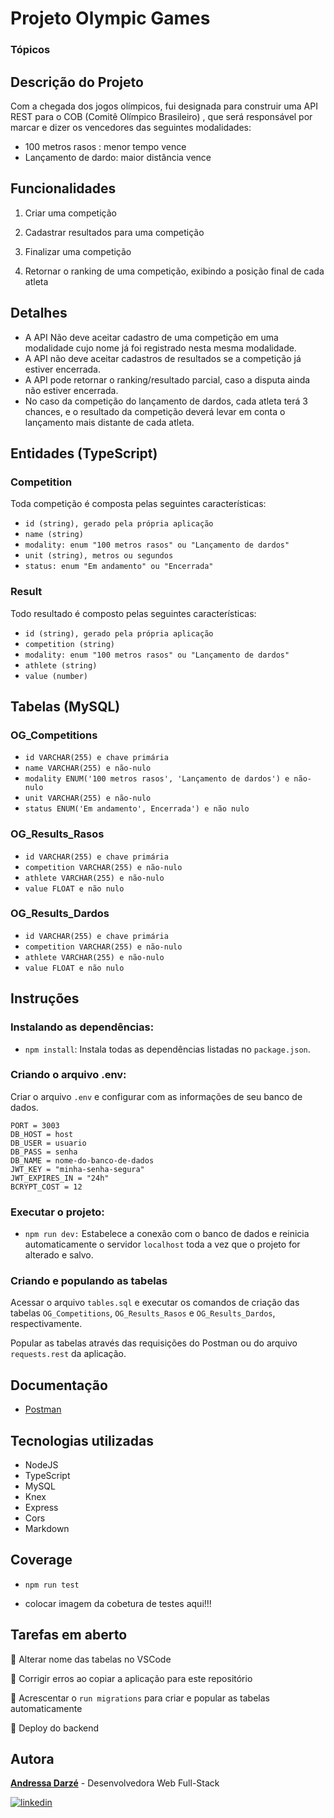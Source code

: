 # Projeto Olympic Games

### Tópicos

## Descrição do Projeto
Com a chegada dos jogos olímpicos, fui designada para construir uma API REST para o COB (Comitê Olímpico Brasileiro)
, que será responsável por marcar e dizer os vencedores das seguintes modalidades:
  - 100 metros rasos : menor tempo vence
  - Lançamento de dardo: maior distância vence
  
## Funcionalidades

1. Criar uma competição

2. Cadastrar resultados para uma competição

3. Finalizar uma competição

4. Retornar o ranking de uma competição, exibindo a posição final de cada atleta

## Detalhes
- A API Não deve aceitar cadastro de uma competição em uma modalidade cujo nome já foi registrado nesta mesma modalidade.
- A API não deve aceitar cadastros de resultados se a competição já estiver encerrada.
- A API pode retornar o ranking/resultado parcial, caso a disputa ainda não estiver encerrada.
- No caso da competição do lançamento de dardos, cada atleta terá 3 chances, e o resultado da competição deverá levar em conta o lançamento mais distante de cada atleta.
  
## Entidades (TypeScript)

### Competition
Toda competição é composta pelas seguintes características:
   - `id (string), gerado pela própria aplicação`
   - `name (string)`
   - `modality: enum "100 metros rasos" ou "Lançamento de dardos"`
   - `unit (string), metros ou segundos`
   - `status: enum "Em andamento" ou "Encerrada"`
    
### Result
Todo resultado é composto pelas seguintes características:
   - `id (string), gerado pela própria aplicação`
   - `competition (string)`
   - `modality: enum "100 metros rasos" ou "Lançamento de dardos"`
   - `athlete (string)`
   - `value (number)`
   
## Tabelas (MySQL)

### OG_Competitions

-   `id VARCHAR(255) e chave primária`
-   `name VARCHAR(255) e não-nulo`
-   `modality ENUM('100 metros rasos', 'Lançamento de dardos') e não-nulo`
-   `unit VARCHAR(255) e não-nulo`
-   `status ENUM('Em andamento', Encerrada') e não nulo`


### OG_Results_Rasos

-   `id VARCHAR(255) e chave primária`
-   `competition VARCHAR(255) e não-nulo`
-   `athlete VARCHAR(255) e não-nulo`
-   `value FLOAT e não nulo`

### OG_Results_Dardos

-   `id VARCHAR(255) e chave primária`
-   `competition VARCHAR(255) e não-nulo`
-   `athlete VARCHAR(255) e não-nulo`
-   `value FLOAT e não nulo`

## Instruções

### Instalando as dependências:
-   `npm install`:
    Instala todas as dependências listadas no `package.json`.

### Criando o arquivo .env:

Criar o arquivo `.env` e configurar com as informações de seu banco de dados.

```
PORT = 3003
DB_HOST = host
DB_USER = usuario
DB_PASS = senha
DB_NAME = nome-do-banco-de-dados
JWT_KEY = "minha-senha-segura"
JWT_EXPIRES_IN = "24h"
BCRYPT_COST = 12
```

### Executar o projeto:

-   `npm run dev:`
Estabelece a conexão com o banco de dados e reinicia automaticamente o servidor `localhost` toda a vez que o projeto for alterado e salvo.

### Criando e populando as tabelas

Acessar o arquivo `tables.sql` e executar os comandos de criação das tabelas `OG_Competitions`, `OG_Results_Rasos` e `OG_Results_Dardos`, respectivamente.

Popular as tabelas através das requisições do Postman ou do arquivo `requests.rest` da aplicação.

## Documentação
- [Postman](https://documenter.getpostman.com/view/21556158/2s8YYEMPaK)

## Tecnologias utilizadas
  -   NodeJS
  -   TypeScript
  -   MySQL
  -   Knex
  -   Express
  -   Cors
  -   Markdown


## Coverage
- `npm run test`

- colocar imagem da cobetura de testes aqui!!!


## Tarefas em aberto
:memo: Alterar nome das tabelas no VSCode

:memo: Corrigir erros ao copiar a aplicação para este repositório

:memo: Acrescentar o `run migrations` para criar e popular as tabelas automaticamente

:memo: Deploy do backend
  
## Autora
 [**Andressa Darzé**](https://github.com/andressadarze) - Desenvolvedora Web Full-Stack
 
 
 [![linkedin](https://img.shields.io/badge/linkedin-0A66C2?style=for-the-badge&logo=linkedin&logoColor=white)](https://www.linkedin.com/in/andressadarze)
